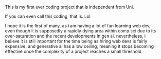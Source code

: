 This is my first ever coding project that is independent from Uni.

If you can even call this coding, that is. Lol

I hope it is the first of many, as i am having a lot of fun learning web dev, even though it is supposedly a rapidly dying area within comp sci due to its over-saturation and the recent developments in gen ai. nevertheless, i believe it is still important for the time being as hiring web devs is fairly expensive, and generative ai has a low ceiling, meaning it stops becoming effective once the complexity of a project reaches a small threshold.